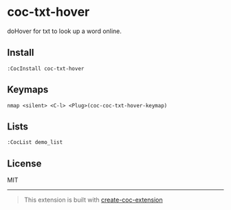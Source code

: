 # coc-txt-hover

doHover for txt to look up a word online.

## Install

`:CocInstall coc-txt-hover`

## Keymaps

`nmap <silent> <C-l> <Plug>(coc-coc-txt-hover-keymap)`

## Lists

`:CocList demo_list`

## License

MIT

---

> This extension is built with [create-coc-extension](https://github.com/fannheyward/create-coc-extension)
